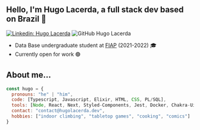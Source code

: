 <h2>Hello, I'm Hugo Lacerda,  a full stack dev based on Brazil 👋</h2>

[![Linkedin: Hugo Lacerda](https://img.shields.io/badge/-hugolacerda-blue?style=flat-square&logo=Linkedin&logoColor=white&link=https://www.linkedin.com/in/hugo-lacerda-rocha/)](https://www.linkedin.com/in/hugo-lacerda-rocha/) ![GitHub Hugo Lacerda](https://img.shields.io/github/followers/hugolacerdar?style=social&label=Follow)
- Data Base undergraduate student at <a href="https://www.fiap.com.br">FIAP</a> (2021-2022) 🎓
- Currently open for work 🟢 

## About me...
```javascript
const hugo = {
  pronouns: "he" | "him",
  code: [Typescript, Javascript, Elixir, HTML, CSS, PL/SQL],
  tools: [Node, React, Next, Styled-Components, Jest, Docker, Chakra-Ui, Phoenix],
  contact: "contact@hugolacerda.dev",
  hobbies: ["indoor climbing", "tabletop games", "cooking", "comics"]
}
```
